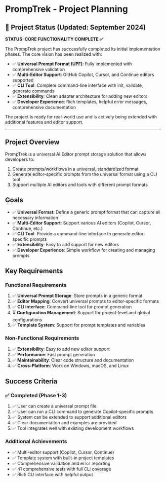 # PrompTrek - Project Planning

## 🎯 Project Status (Updated: September 2024)

**STATUS: CORE FUNCTIONALITY COMPLETE ✅**

The PrompTrek project has successfully completed its initial implementation phases. The core vision has been realized with:

- ✅ **Universal Prompt Format (UPF)**: Fully implemented with comprehensive validation
- ✅ **Multi-Editor Support**: GitHub Copilot, Cursor, and Continue editors supported  
- ✅ **CLI Tool**: Complete command-line interface with init, validate, generate commands
- ✅ **Extensibility**: Clean adapter architecture for adding new editors
- ✅ **Developer Experience**: Rich templates, helpful error messages, comprehensive documentation

The project is ready for real-world use and is actively being extended with additional features and editor support.

---

## Project Overview

PrompTrek is a universal AI Editor prompt storage solution that allows developers to:
1. Create prompts/workflows in a universal, standardized format
2. Generate editor-specific prompts from the universal format using a CLI tool
3. Support multiple AI editors and tools with different prompt formats

## Goals

- ✅ **Universal Format**: Define a generic prompt format that can capture all necessary information
- ✅ **Multi-Editor Support**: Support various AI editors (Copilot, Cursor, Continue, etc.)
- ✅ **CLI Tool**: Provide a command-line interface to generate editor-specific prompts
- ✅ **Extensibility**: Easy to add support for new editors
- ✅ **Developer Experience**: Simple workflow for creating and managing prompts

## Key Requirements

### Functional Requirements
1. ✅ **Universal Prompt Storage**: Store prompts in a generic format
2. ✅ **Editor Mapping**: Convert universal prompts to editor-specific formats
3. ✅ **CLI Interface**: Command-line tool for prompt generation
4. ⏳ **Configuration Management**: Support for project-level and global configurations
5. ✅ **Template System**: Support for prompt templates and variables

### Non-Functional Requirements
1. ✅ **Extensibility**: Easy to add new editor support
2. ✅ **Performance**: Fast prompt generation
3. ✅ **Maintainability**: Clear code structure and documentation
4. ✅ **Cross-Platform**: Work on Windows, macOS, and Linux

## Success Criteria

### ✅ Completed (Phase 1-3)
1. ✅ User can create a universal prompt file
2. ✅ User can run a CLI command to generate Copilot-specific prompts  
3. ✅ System can be extended to support additional editors
4. ✅ Clear documentation and examples are provided
5. ✅ Tool integrates well with existing development workflows

### Additional Achievements
- ✅ Multi-editor support (Copilot, Cursor, Continue)
- ✅ Template system with built-in project templates
- ✅ Comprehensive validation and error reporting
- ✅ 41 comprehensive tests with full CLI coverage
- ✅ Rich CLI interface with helpful output